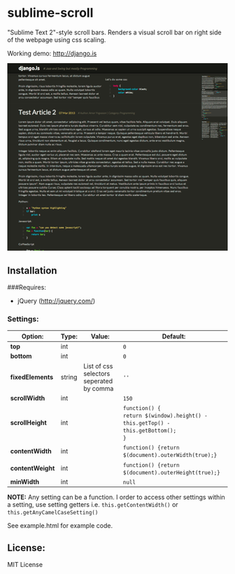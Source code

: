 sublime-scroll
====================

"Sublime Text 2"-style scroll bars. Renders a visual scroll bar on right side of the webpage using css scaling.

Working demo: http://django.is

![django.is screenshot](docs/django.is.png)

## Installation

###Requires:

* jQuery (http://jquery.com/)

### Settings:
Option:            | Type:  | Value: | Default:
------------------ | ------ | ------ | --------
__top__            | int    |        | `0`
__bottom__         | int    |        | `0`
__fixedElements__  | string | List of css selectors seperated by comma | `''`
__scrollWidth__    | int    |        | `150`
__scrollHeight__   | int    |        | `function() {`<br>`return $(window).height() - this.getTop() - this.getBottom();`<br>`}`
__contentWidth__   | int    |        | `function() {return $(document).outerWidth(true);}`
__contentWeight__  | int    |        | `function() {return $(document).outerHeight(true);}`
__minWidth__       | int    |        | `null`

__NOTE:__ Any setting can be a function. I order to access other settings within a setting, use setting getters i.e. `this.getContentWidth()` or `this.getAnyCamelCaseSetting()`


See example.html for example code.

## License:
MIT License
